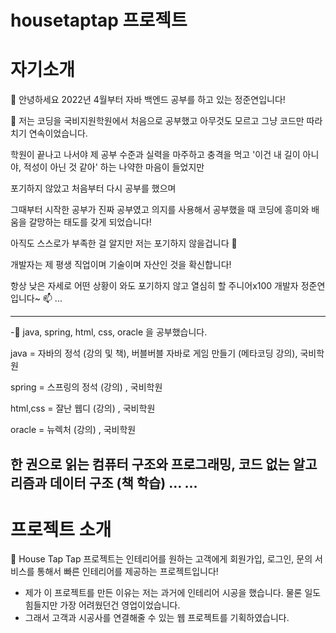 # housetaptap 프로젝트

# 자기소개
 
👋 안녕하세요 2022년 4월부터 자바 백엔드 공부를 하고 있는 정준연입니다!


👀 저는 코딩을 국비지원학원에서 처음으로 공부했고 아무것도 모르고 그냥 코드만 따라치기 연속이었습니다. 

학원이 끝나고 나서야 제 공부 수준과 실력을 마주하고 충격을 먹고 '이건 내 길이 아니야, 적성이 아닌 것 같아' 하는 나약한 마음이 들었지만 

포기하지 않았고 처음부터 다시 공부를 했으며

그때부터 시작한 공부가 진짜 공부였고 의지를 사용해서 공부했을 때 코딩에 흥미와 배움을 갈망하는 태도를 갖게 되었습니다!

아직도 스스로가 부족한 걸 알지만 저는 포기하지 않을겁니다 💞️ 

개발자는 제 평생 직업이며 기술이며 자산인 것을 확신합니다! 

항상 낮은 자세로 어떤 상황이 와도 포기하지 않고 열심히 할 주니어x100 개발자 정준연입니다~ 📫  ...



----------------------------------------------

-🌱 java, spring, html, css, oracle 을 공부했습니다.

java = 자바의 정석 (강의 및 책), 버블버블 자바로 게임 만들기 (메타코딩 강의), 국비학원

spring = 스프링의 정석 (강의) , 국비학원

html,css = 잘난 웹디 (강의) , 국비학원

oracle = 뉴렉처 (강의) , 국비학원

한 권으로 읽는 컴퓨터 구조와 프로그래밍, 코드 없는 알고리즘과 데이터 구조 (책 학습) ...
...
 ------------------------------------------
 
 # 프로젝트 소개
 
 🌱 House Tap Tap 프로젝트는 인테리어를 원하는 고객에게 회원가입, 로그인, 문의 서비스를 통해서 
 빠른 인테리어를 제공하는 프로젝트입니다!
 
 + 제가 이 프로젝트를 만든 이유는 저는 과거에 인테리어 시공을 했습니다. 물론 일도 힘들지만 가장 어려웠던건 영업이었습니다. 
 + 그래서 고객과 시공사를 연결해줄 수 있는 웹 프로젝트를 기획하였습니다. 
 
 

<!---
jeongjunyeon/jeongjunyeon is a ✨ special ✨ repository because its `README.md` (this file) appears on your GitHub profile.
You can click the Preview link to take a look at your changes.
--->
